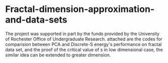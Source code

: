 # Fractal-dimension-approximation-and-data-sets
The project was supported in part by the funds provided by the University of Rochester Office of Undergraduate Research. attached are the codes for comparision between PCA and Discrete-S energy's performance on fractal data set, and the proof of the critical value of s in low dimensional case, the similar idea can be extended to greater dimension.
